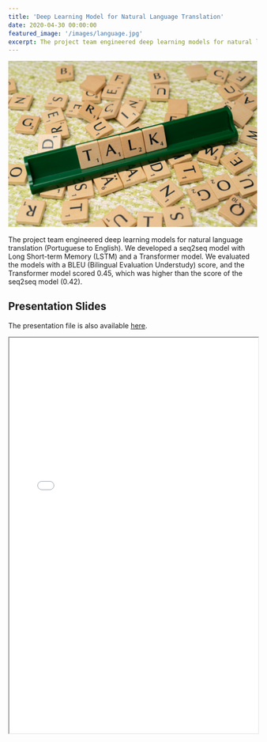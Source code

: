 ```yaml
---
title: 'Deep Learning Model for Natural Language Translation'
date: 2020-04-30 00:00:00
featured_image: '/images/language.jpg'
excerpt: The project team engineered deep learning models for natural language translation (Portuguese to English). We developed a seq2seq model with Long Short-term Memory (LSTM) and a Transformer model. We evaluated the models with a BLEU (Bilingual Evaluation Understudy) score, and the Transformer model scored 0.45, which was higher than the score of the seq2seq model (0.42).
---
```


![](/images/language.jpg)

The project team engineered deep learning models for natural language translation (Portuguese to English). We developed a seq2seq model with Long Short-term Memory (LSTM) and a Transformer model. We evaluated the models with a BLEU (Bilingual Evaluation Understudy) score, and the Transformer model scored 0.45, which was higher than the score of the seq2seq model (0.42).

## Presentation Slides

The presentation file is also available [here](https://drive.google.com/file/d/1uzw-Ng8xgfAjoPCc6dNnWGeeXlAfE3KC/view?usp=drive_link).

<iframe width="100%" height="800" src="/pdf/Translator.pdf">

